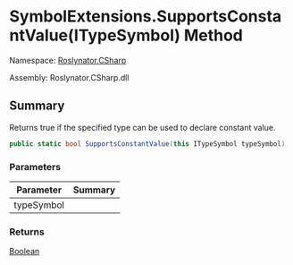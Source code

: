 # SymbolExtensions\.SupportsConstantValue\(ITypeSymbol\) Method

Namespace: [Roslynator.CSharp](../../README.md)

Assembly: Roslynator\.CSharp\.dll

## Summary

Returns true if the specified type can be used to declare constant value\.

```csharp
public static bool SupportsConstantValue(this ITypeSymbol typeSymbol)
```

### Parameters

| Parameter | Summary |
| --------- | ------- |
| typeSymbol | |

### Returns

[Boolean](https://docs.microsoft.com/en-us/dotnet/api/system.boolean)




